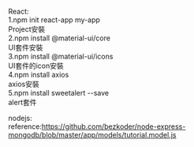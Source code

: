 React:  
1.npm init react-app my-app  
Project安裝  
2.npm install @material-ui/core  
UI套件安裝  
3.npm install @material-ui/icons  
UI套件的icon安裝  
4.npm install axios  
axios安裝  
5.npm install sweetalert --save  
alert套件  
  
nodejs:  
reference:https://github.com/bezkoder/node-express-mongodb/blob/master/app/models/tutorial.model.js

